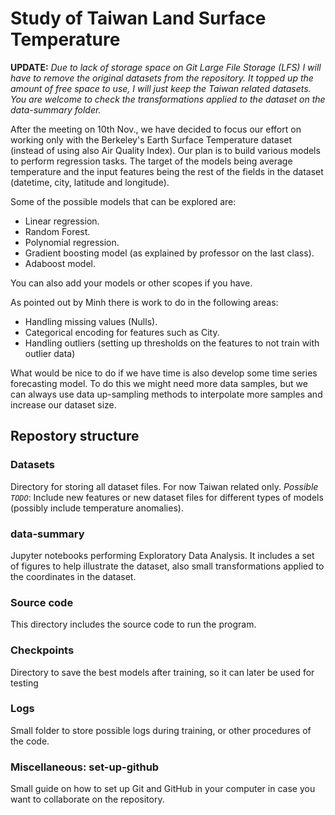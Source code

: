 # Study of Taiwan Land Surface Temperature

**UPDATE:** *Due to lack of storage space on Git Large File Storage (LFS) I will have to remove the original datasets from the repository. It topped up the amount of free space to use, I will just keep the Taiwan related datasets. You are welcome to check the transformations applied to the dataset on the data-summary folder.*

After the meeting on 10th Nov., we have decided to focus our effort on working only with the Berkeley's Earth Surface Temperature dataset (instead of using also Air Quality Index). Our plan is to build various models to perform regression tasks. The target of the models being average temperature and the input features being the rest of the fields in the dataset (datetime, city, latitude and longitude).

Some of the possible models that can be explored are:
- Linear regression.
- Random Forest.
- Polynomial regression.
- Gradient boosting model (as explained by professor on the last class).
- Adaboost model.

You can also add your models or other scopes if you have.

As pointed out by Minh there is work to do in the following areas:
- Handling missing values (Nulls).
- Categorical encoding for features such as City.
- Handling outliers (setting up thresholds on the features to not train with outlier data)

What would be nice to do if we have time is also develop some time series forecasting model. To do this we might need more data samples, but we can always use data up-sampling methods to interpolate more samples and increase our dataset size. 

## Repostory structure
### Datasets
Directory for storing all dataset files. For now Taiwan related only. 
*Possible `TODO`*: Include new features or new dataset files for different types of models (possibly include temperature anomalies).

### data-summary
Jupyter notebooks performing Exploratory Data Analysis. It includes a set of figures to help illustrate the dataset, also small transformations applied to the coordinates in the dataset.

### Source code
This directory includes the source code to run the program. 

### Checkpoints
Directory to save the best models after training, so it can later be used for testing

### Logs
Small folder to store possible logs during training, or other procedures of the code.

### Miscellaneous: set-up-github 
Small guide on how to set up Git and GitHub in your computer in case you want to collaborate on the repository.